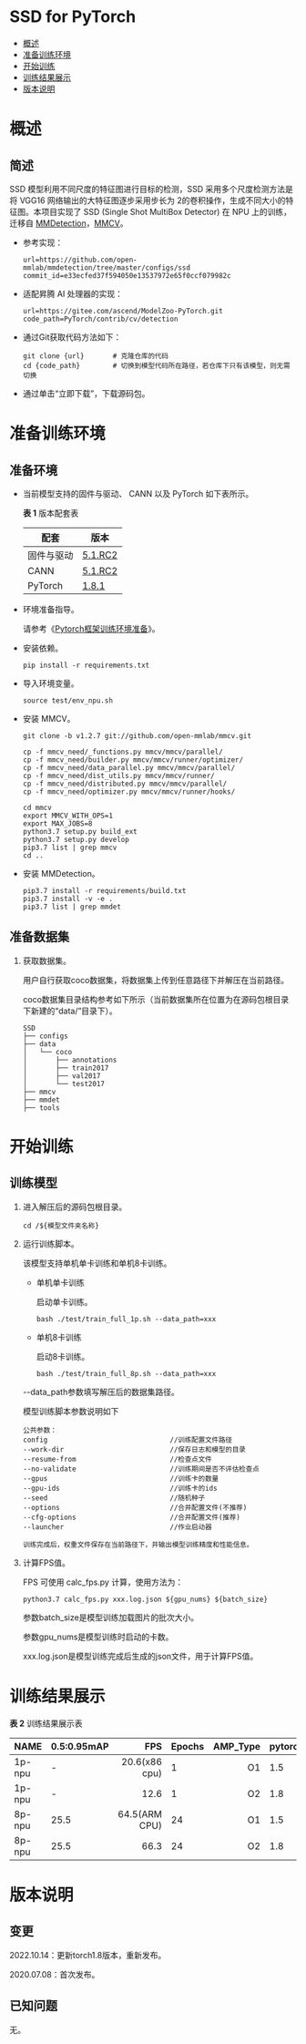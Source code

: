 # SSD for PyTorch

-   [概述](概述.md)
-   [准备训练环境](准备训练环境.md)
-   [开始训练](开始训练.md)
-   [训练结果展示](训练结果展示.md)
-   [版本说明](版本说明.md)


# 概述

## 简述

SSD 模型利用不同尺度的特征图进行目标的检测，SSD 采用多个尺度检测方法是将 VGG16 网络输出的大特征图逐步采用步长为 2的卷积操作，生成不同大小的特征图。本项目实现了 SSD (Single Shot MultiBox Detector) 在 NPU 上的训练，迁移自 [MMDetection](https://github.com/open-mmlab/mmdetection/tree/master/configs/ssd)，[MMCV](https://github.com/open-mmlab/mmcv/)。

- 参考实现：

  ```
  url=https://github.com/open-mmlab/mmdetection/tree/master/configs/ssd
  commit_id=e33ecfed37f594050e13537972e65f0ccf079982c
  ```

- 适配昇腾 AI 处理器的实现：

  ```
  url=https://gitee.com/ascend/ModelZoo-PyTorch.git
  code_path=PyTorch/contrib/cv/detection
  ```
  
- 通过Git获取代码方法如下：

  ```
  git clone {url}       # 克隆仓库的代码
  cd {code_path}        # 切换到模型代码所在路径，若仓库下只有该模型，则无需切换
  ```
  
- 通过单击“立即下载”，下载源码包。

# 准备训练环境

## 准备环境

- 当前模型支持的固件与驱动、 CANN 以及 PyTorch 如下表所示。

  **表 1**  版本配套表

  | 配套       | 版本                                                         |
  | ---------- | ------------------------------------------------------------ |
  | 固件与驱动 | [5.1.RC2](https://www.hiascend.com/hardware/firmware-drivers?tag=commercial) |
  | CANN       | [5.1.RC2](https://www.hiascend.com/software/cann/commercial?version=5.1.RC2) |
  | PyTorch    | [1.8.1](https://gitee.com/ascend/pytorch/tree/master/) |

- 环境准备指导。

  请参考《[Pytorch框架训练环境准备](https://www.hiascend.com/document/detail/zh/ModelZoo/pytorchframework/ptes)》。
  
- 安装依赖。

  ```
  pip install -r requirements.txt
  ```

- 导入环境变量。
    ```
    source test/env_npu.sh
    ```

- 安装 MMCV。
    ```
    git clone -b v1.2.7 git://github.com/open-mmlab/mmcv.git
    
    cp -f mmcv_need/_functions.py mmcv/mmcv/parallel/
    cp -f mmcv_need/builder.py mmcv/mmcv/runner/optimizer/
    cp -f mmcv_need/data_parallel.py mmcv/mmcv/parallel/
    cp -f mmcv_need/dist_utils.py mmcv/mmcv/runner/
    cp -f mmcv_need/distributed.py mmcv/mmcv/parallel/
    cp -f mmcv_need/optimizer.py mmcv/mmcv/runner/hooks/
    
    cd mmcv
    export MMCV_WITH_OPS=1 
    export MAX_JOBS=8
    python3.7 setup.py build_ext
    python3.7 setup.py develop
    pip3.7 list | grep mmcv
    cd ..
    ```

- 安装 MMDetection。
    ```
    pip3.7 install -r requirements/build.txt
    pip3.7 install -v -e .
    pip3.7 list | grep mmdet
    ```



## 准备数据集

1. 获取数据集。
    
   用户自行获取coco数据集，将数据集上传到任意路径下并解压在当前路径。
    
   coco数据集目录结构参考如下所示（当前数据集所在位置为在源码包根目录下新建的“data/”目录下）。

   ```
   SSD
   ├── configs
   ├── data
   │   └── coco
   │       ├── annotations
   │       ├── train2017
   │       ├── val2017
   │       └── test2017
   ├── mmcv
   ├── mmdet
   ├── tools
   ```



# 开始训练

## 训练模型

1. 进入解压后的源码包根目录。

   ```
   cd /${模型文件夹名称} 
   ```

2. 运行训练脚本。

   该模型支持单机单卡训练和单机8卡训练。

   - 单机单卡训练

     启动单卡训练。

     ```
     bash ./test/train_full_1p.sh --data_path=xxx 
     ```

   - 单机8卡训练

     启动8卡训练。

     ```
     bash ./test/train_full_8p.sh --data_path=xxx
     ```

   --data_path参数填写解压后的数据集路径。

   模型训练脚本参数说明如下

   ```
   公共参数：
   config                              //训练配置文件路径
   --work-dir                          //保存日志和模型的目录
   --resume-from                       //检查点文件
   --no-validate                       //训练期间是否不评估检查点
   --gpus                              //训练卡的数量
   --gpu-ids                           //训练卡的ids
   --seed                              //随机种子
   --options                           //合并配置文件(不推荐)
   --cfg-options                       //合并配置文件(推荐)
   --launcher                          //作业启动器

   训练完成后，权重文件保存在当前路径下，并输出模型训练精度和性能信息。

 3. 计算FPS值。

    FPS 可使用 calc_fps.py 计算，使用方法为：
    ```
    python3.7 calc_fps.py xxx.log.json ${gpu_nums} ${batch_size}
    ```
    参数batch_size是模型训练加载图片的批次大小。

    参数gpu_nums是模型训练时启动的卡数。

    xxx.log.json是模型训练完成后生成的json文件，用于计算FPS值。


# 训练结果展示

**表 2**  训练结果展示表

| NAME   | 0.5:0.95mAP |  FPS | Epochs | AMP_Type | pytorch |
| ------ | -------- | -----: | ------ | -------: | ------ |
| 1p-npu | -    | 20.6(x86 cpu)  | 1     |   O1 | 1.5 |
| 1p-npu | -    | 12.6           | 1     |   O2 | 1.8 |
| 8p-npu | 25.5 | 64.5(ARM CPU)  | 24    |   O1 | 1.5 |
| 8p-npu | 25.5 | 66.3           | 24    |   O2 | 1.8 |


# 版本说明

## 变更

2022.10.14：更新torch1.8版本，重新发布。

2020.07.08：首次发布。

## 已知问题


无。


